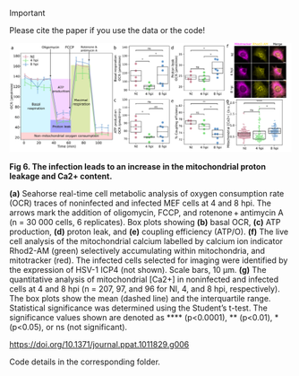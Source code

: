 > [!IMPORTANT]
> Please cite the paper if you use the data or the code!

![Image here](Figure6.png)

**Fig 6. The infection leads to an increase in the mitochondrial proton leakage and Ca2+ content.**

**(a)** Seahorse real-time cell metabolic analysis of oxygen consumption rate (OCR) traces of noninfected and infected MEF cells at 4 and 8 hpi. The arrows mark the addition of oligomycin, FCCP, and rotenone + antimycin A (n = 30 000 cells, 6 replicates). Box plots showing **(b)** basal OCR, **(c)** ATP production, **(d)** proton leak, and **(e)** coupling efficiency (ATP/O). **(f)** The live cell analysis of the mitochondrial calcium labelled by calcium ion indicator Rhod2-AM (green) selectively accumulating within mitochondria, and mitotracker (red). The infected cells selected for imaging were identified by the expression of HSV-1 ICP4 (not shown). Scale bars, 10 μm. **(g)** The quantitative analysis of mitochondrial [Ca2+] in noninfected and infected cells at 4 and 8 hpi (n = 207, 97, and 96 for NI, 4, and 8 hpi, respectively). The box plots show the mean (dashed line) and the interquartile range. Statistical significance was determined using the Student’s t-test. The significance values shown are denoted as **** (p<0.0001), ** (p<0.01), *(p<0.05), or ns (not significant).

https://doi.org/10.1371/journal.ppat.1011829.g006


Code details in the corresponding folder.
